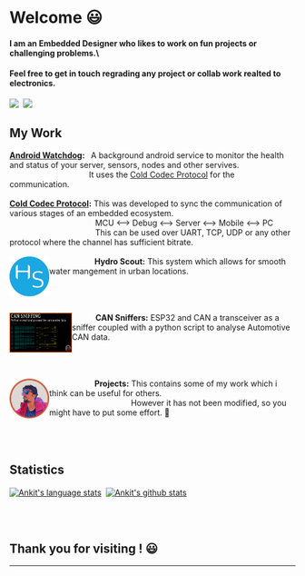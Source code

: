 # Welcome     :smiley:

#### I am an Embedded Designer who likes to work on fun projects or challenging problems.\
#### Feel free to get in touch regrading any project or collab work realted to electronics.
<p align = "left" ><a href="http://linkedin.com/in/ankit-sultania-27942b114"><img src="https://img.shields.io/badge/LinkedIn-0077B5?style=for-the-badge&logo=linkedin&logoColor=white"/></a>&nbsp;
<a href="mailto:sultania1ankit@gmail.com?subject=Mail From GitHub Profile"><img src="https://img.shields.io/badge/Gmail-D14836?style=for-the-badge&logo=gmail&logoColor=white"/></a>&nbsp;</p>

<t></t>
## My Work

**[Android Watchdog](https://github.com/sultania1ankit/):** &ensp;A background android service to monitor the health and status of your server, sensors, nodes and other servives.\
&emsp;&emsp;&emsp;&emsp;&emsp;&emsp;&emsp;&emsp;&emsp;&ensp;&ensp;It uses the [Cold Codec Protocol](https://github.com/sultania1ankit/) for the communication.
<br></br>
**[Cold Codec Protocol](https://github.com/sultania1ankit/):** This was developed to sync the communication of various stages of an embedded ecosystem.\
&emsp;&emsp;&emsp;&emsp;&emsp;&emsp;&emsp;&emsp;&emsp;&emsp;&ensp; MCU <--> Debug <--> Server <--> Mobile <--> PC\
&emsp;&emsp;&emsp;&emsp;&emsp;&emsp;&emsp;&emsp;&emsp;&emsp;&ensp; This can be used over UART, TCP, UDP or any other protocol where the channel has sufficient bitrate. 
<br></br>
<a href="https://github.com/sultania1ankit/"><img src="images/my_logos/hydro_scout_solid.png" width="70" height="70" align ="left" alt="hydro_scout" /></a>&nbsp;&nbsp;&nbsp;&nbsp;&nbsp;
<t></t>
&emsp;&emsp;&emsp;&emsp;**Hydro Scout:** This system which allows for smooth water mangement in urban locations.
<br></br>
<br></br>

<a href="https://github.com/sultania1ankit/"><img src="images/my_logos/can_intro.png" width="110" height="70" align="left" alt="CAN_intro_thumbnail" /></a>&nbsp;&nbsp;&nbsp;&nbsp;&nbsp;
&emsp;&nbsp;**CAN Sniffers:** ESP32 and CAN a transceiver as a sniffer coupled with a python script to analyse Automotive CAN data.
<br></br>
<br></br>


<a href="https://github.com/sultania1ankit/projects"><img src="images/my_logos/thumb_o_bold.png" width="70" height="70" align="left" alt="git_main_logo" /></a>&nbsp;&nbsp;&nbsp;&nbsp;&nbsp;
&emsp;&emsp;&emsp;&emsp;**Projects:** This contains some of my work which i think can be useful for others.\
&emsp;&emsp;&emsp;&emsp;&emsp;&emsp;&emsp;&emsp;&emsp;&emsp;&nbsp;However it has not been modified, so you might have to put some effort. :hand_over_mouth:
<br></br>
<br></br>
## Statistics
<t></t>
<a href="https://github.com/sultania1ankit"><img align="center" src="https://github-readme-stats.vercel.app/api/top-langs/?username=sultania1ankit&layout=default&langs_count=10&hide_border=true&theme=radical&custom_title=Languages+used&hide=c%2B%2B" alt="Ankit's language stats" /></a>&nbsp;
<a href="https://github.com/sultania1ankit"><img align="center" src="https://github-readme-stats.vercel.app/api?username=sultania1ankit&show_icons=true&hide_border=true&line_height=33&theme=radical&custom_title=Git Stats" alt="Ankit's github stats" /></a>

<br></br>
## Thank you for visiting ! :smiley:

____________________________



